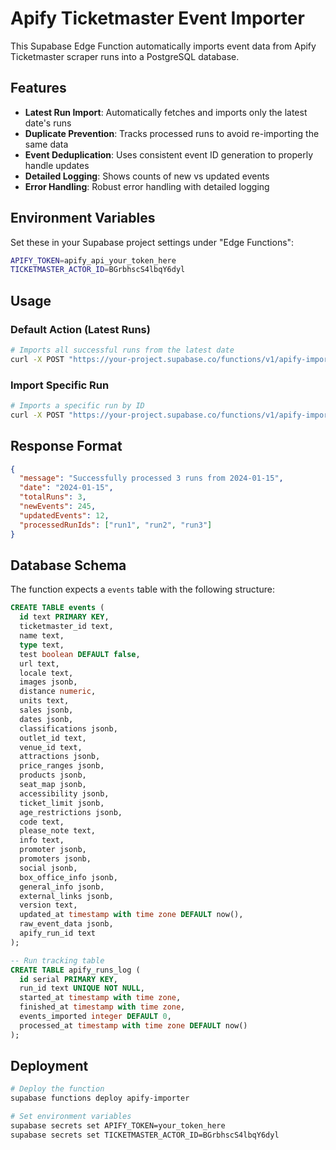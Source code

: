 # Apify Ticketmaster Event Importer

This Supabase Edge Function automatically imports event data from Apify Ticketmaster scraper runs into a PostgreSQL database.

## Features

- **Latest Run Import**: Automatically fetches and imports only the latest date's runs
- **Duplicate Prevention**: Tracks processed runs to avoid re-importing the same data
- **Event Deduplication**: Uses consistent event ID generation to properly handle updates
- **Detailed Logging**: Shows counts of new vs updated events
- **Error Handling**: Robust error handling with detailed logging

## Environment Variables

Set these in your Supabase project settings under "Edge Functions":

```bash
APIFY_TOKEN=apify_api_your_token_here
TICKETMASTER_ACTOR_ID=BGrbhscS4lbqY6dyl
```

## Usage

### Default Action (Latest Runs)
```bash
# Imports all successful runs from the latest date
curl -X POST "https://your-project.supabase.co/functions/v1/apify-importer"
```

### Import Specific Run
```bash
# Imports a specific run by ID
curl -X POST "https://your-project.supabase.co/functions/v1/apify-importer?action=import_run&runId=your-run-id"
```

## Response Format

```json
{
  "message": "Successfully processed 3 runs from 2024-01-15",
  "date": "2024-01-15",
  "totalRuns": 3,
  "newEvents": 245,
  "updatedEvents": 12,
  "processedRunIds": ["run1", "run2", "run3"]
}
```

## Database Schema

The function expects a `events` table with the following structure:

```sql
CREATE TABLE events (
  id text PRIMARY KEY,
  ticketmaster_id text,
  name text,
  type text,
  test boolean DEFAULT false,
  url text,
  locale text,
  images jsonb,
  distance numeric,
  units text,
  sales jsonb,
  dates jsonb,
  classifications jsonb,
  outlet_id text,
  venue_id text,
  attractions jsonb,
  price_ranges jsonb,
  products jsonb,
  seat_map jsonb,
  accessibility jsonb,
  ticket_limit jsonb,
  age_restrictions jsonb,
  code text,
  please_note text,
  info text,
  promoter jsonb,
  promoters jsonb,
  social jsonb,
  box_office_info jsonb,
  general_info jsonb,
  external_links jsonb,
  version text,
  updated_at timestamp with time zone DEFAULT now(),
  raw_event_data jsonb,
  apify_run_id text
);

-- Run tracking table
CREATE TABLE apify_runs_log (
  id serial PRIMARY KEY,
  run_id text UNIQUE NOT NULL,
  started_at timestamp with time zone,
  finished_at timestamp with time zone,
  events_imported integer DEFAULT 0,
  processed_at timestamp with time zone DEFAULT now()
);
```

## Deployment

```bash
# Deploy the function
supabase functions deploy apify-importer

# Set environment variables
supabase secrets set APIFY_TOKEN=your_token_here
supabase secrets set TICKETMASTER_ACTOR_ID=BGrbhscS4lbqY6dyl
```
